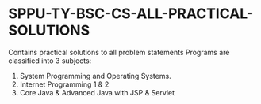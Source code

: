# SPPU-TY-BSC-CS-ALL-PRACTICAL-SOLUTIONS
Contains practical solutions to all problem statements
Programs are classified into 3 subjects:
  1) System Programming and Operating Systems.
  2) Internet Programming 1 & 2
  3) Core Java & Advanced Java with JSP & Servlet
